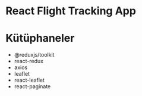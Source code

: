 # React Flight Tracking App

# Kütüphaneler

- @reduxjs/toolkit
- react-redux
- axios
- leaflet
- react-leaflet
- react-paginate

